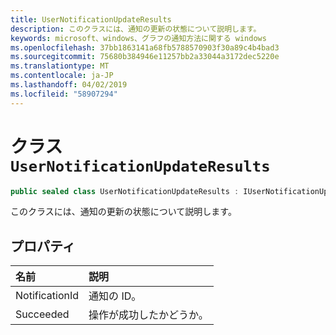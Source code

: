 ```yaml
---
title: UserNotificationUpdateResults
description: このクラスには、通知の更新の状態について説明します。
keywords: microsoft、windows、グラフの通知方法に関する windows
ms.openlocfilehash: 37bb1863141a68fb5788570903f30a89c4b4bad3
ms.sourcegitcommit: 75680b384946e11257bb2a33044a3172dec5220e
ms.translationtype: MT
ms.contentlocale: ja-JP
ms.lasthandoff: 04/02/2019
ms.locfileid: "58907294"
---
```

# <a name="class-usernotificationupdateresults"></a>クラス `UserNotificationUpdateResults`
```C#
public sealed class UserNotificationUpdateResults : IUserNotificationUpdateResults
```

このクラスには、通知の更新の状態について説明します。

## <a name="properties"></a>プロパティ

|名前 | 説明 |
|:-- |:-- |
|NotificationId |通知の ID。|
|Succeeded |操作が成功したかどうか。| 
